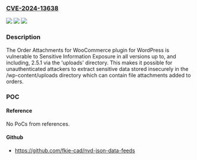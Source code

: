 ### [CVE-2024-13638](https://cve.mitre.org/cgi-bin/cvename.cgi?name=CVE-2024-13638)
![](https://img.shields.io/static/v1?label=Product&message=Order%20Attachments%20for%20WooCommerce&color=blue)
![](https://img.shields.io/static/v1?label=Version&message=*%3C%3D%202.5.1%20&color=brighgreen)
![](https://img.shields.io/static/v1?label=Vulnerability&message=CWE-200%20Exposure%20of%20Sensitive%20Information%20to%20an%20Unauthorized%20Actor&color=brighgreen)

### Description

The Order Attachments for WooCommerce plugin for WordPress is vulnerable to Sensitive Information Exposure in all versions up to, and including, 2.5.1 via the 'uploads' directory. This makes it possible for unauthenticated attackers to extract sensitive data stored insecurely in the /wp-content/uploads directory which can contain file attachments added to orders.

### POC

#### Reference
No PoCs from references.

#### Github
- https://github.com/fkie-cad/nvd-json-data-feeds

